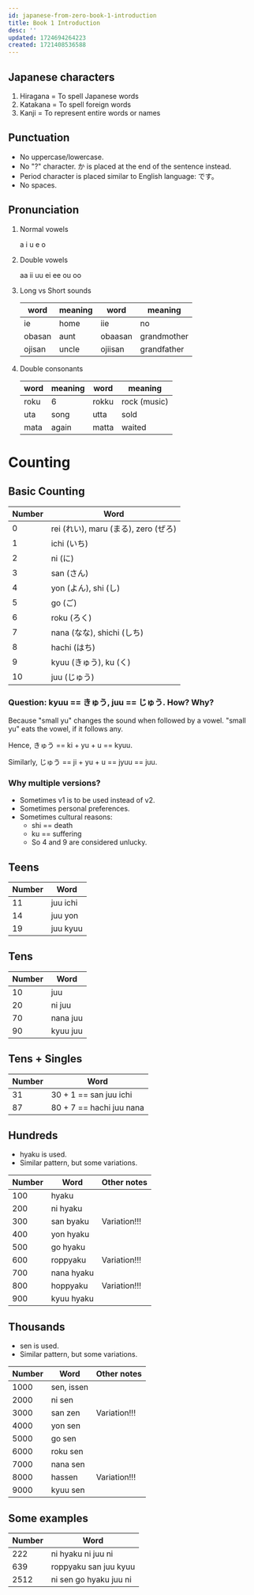 ```yaml
---
id: japanese-from-zero-book-1-introduction
title: Book 1 Introduction
desc: ''
updated: 1724694264223
created: 1721408536588
---
```


## Japanese characters

1. Hiragana = To spell Japanese words
2. Katakana = To spell foreign words
3. Kanji = To represent entire words or names

## Punctuation

- No uppercase/lowercase.
- No "?" character. か is placed at the end of the sentence instead.
- Period character is placed similar to English language: です。
- No spaces.

## Pronunciation

1. Normal vowels

    a i u e o

2. Double vowels

    aa ii uu ei ee ou oo

3. Long vs Short sounds

    | word  | meaning | word | meaning |
    |---|---|---|---|
    | ie  | home  | iie  | no  |
    | obasan  | aunt  | obaasan  | grandmother  |
    | ojisan  | uncle  | ojiisan  | grandfather  |

4. Double consonants

    | word  | meaning | word | meaning |
    |---|---|---|---|
    | roku  | 6  | rokku  | rock (music)  |
    | uta  | song  | utta  | sold  |
    | mata  | again  | matta  | waited  |


# Counting

## Basic Counting

| Number  | Word |
|---|---|
| 0  | rei (れい), maru (まる), zero (ぜろ)  |
| 1  | ichi (いち)  |
| 2  | ni (に)  |
| 3  | san (さん)  |
| 4  | yon (よん), shi (し) |
| 5  | go (ご) |
| 6  | roku (ろく)  |
| 7  | nana (なな), shichi (しち) |
| 8  | hachi (はち) |
| 9  | kyuu (きゅう), ku (く) |
| 10  | juu (じゅう) |


### Question: kyuu == きゅう, juu == じゅう. How? Why?

Because "small yu" changes the sound when followed by a vowel. "small yu" eats the vowel, if it follows any.

Hence, きゅう == ki + yu + u == kyuu.

Similarly, じゅう == ji + yu + u == jyuu == juu.

### Why multiple versions?

- Sometimes v1 is to be used instead of v2.
- Sometimes personal preferences.
- Sometimes cultural reasons:
    - shi == death
    - ku == suffering
    - So 4 and 9 are considered unlucky.

## Teens

| Number  | Word |
|---|---|
| 11  | juu ichi |
| 14  | juu yon  |
| 19  | juu kyuu |

## Tens

| Number  | Word |
|---|---|
| 10  | juu |
| 20  | ni juu  |
| 70  | nana juu |
| 90  | kyuu juu |

## Tens + Singles

| Number  | Word |
|---|---|
| 31  | 30 + 1 == san juu ichi |
| 87  | 80 + 7 == hachi juu nana  |

## Hundreds

- hyaku is used.
- Similar pattern, but some variations.

| Number  | Word | Other notes |
|---|---|---|
| 100  | hyaku |  |
| 200  | ni hyaku |  |
| 300  | san byaku | Variation!!! |
| 400  | yon hyaku |  |
| 500  | go hyaku |  |
| 600  | roppyaku | Variation!!! |
| 700  | nana hyaku |  |
| 800  | hoppyaku | Variation!!! |
| 900  | kyuu hyaku |  |

## Thousands

- sen is used.
- Similar pattern, but some variations.

| Number  | Word | Other notes |
|---|---|---|
| 1000  | sen, issen |  |
| 2000  | ni sen |  |
| 3000  | san zen | Variation!!! |
| 4000  | yon sen |  |
| 5000  | go sen |  |
| 6000  | roku sen |  |
| 7000  | nana sen |  |
| 8000  | hassen | Variation!!! |
| 9000  | kyuu sen |  |

## Some examples

| Number  | Word |
|---|---|
| 222  | ni hyaku ni juu ni |
| 639  | roppyaku san juu kyuu  |
| 2512  | ni sen go hyaku juu ni |

